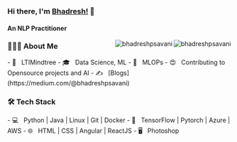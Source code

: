 ### Hi there, I'm [Bhadresh!](https://www.linkedin.com/in/bhadreshsavani/) 👋

<h4>An NLP Practitioner</h4>

<img align="right" src="https://github-readme-stats.vercel.app/api/top-langs/?username=bhadreshpsavani&layout=compact&hide=html&theme=onedark" alt="bhadreshpsavani" />

<img align="right" src="https://github-readme-stats.vercel.app/api?username=bhadreshpsavani&show_icons=true&theme=onedark" alt="bhadreshpsavani" />


<div class="float-container">

  <div class="float-child green">
    <h3> 👨🏻‍💻 About Me </h3>
    - 💼 &nbsp; LTIMindtree
    - 🎓 &nbsp; Data Science, ML
    - 🔭 &nbsp; MLOPs
    - 😍 &nbsp; Contributing to Opensource projects and AI
    - ✍️ &nbsp; [Blogs](https://medium.com/@bhadreshpsavani)
  </div>
  
  <div class="float-child blue">
    <h3>🛠 Tech Stack</h3>
    - 💻 &nbsp; Python | Java | Linux | Git | Docker
    - 🔧 &nbsp; TensorFlow | Pytorch | Azure | AWS
    - 🌐 &nbsp; HTML | CSS | Angular | ReactJS 
    - 🖥 &nbsp; Photoshop 
  </div>
  
</div>

